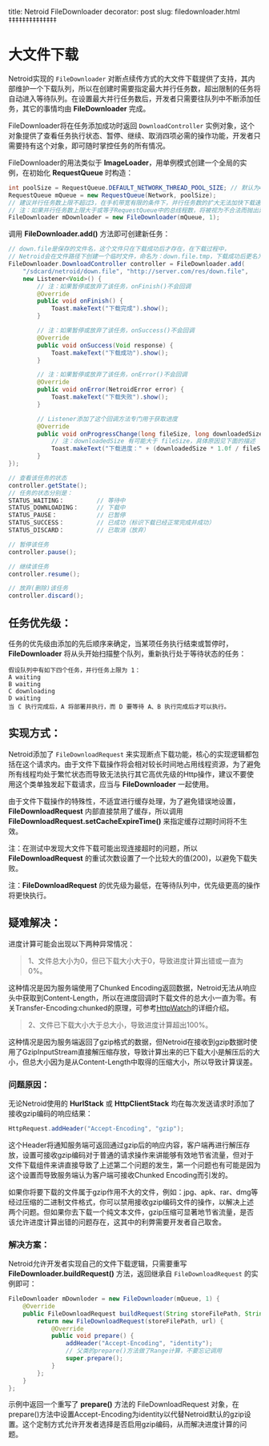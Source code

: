 title: Netroid FileDownloader
decorator: post
slug: filedownloader.html
‡‡‡‡‡‡‡‡‡‡‡‡‡‡

# 大文件下载

Netroid实现的 `FileDownloader` 对断点续传方式的大文件下载提供了支持，其内部维护一个下载队列，所以在创建时需要指定最大并行任务数，超出限制的任务将自动进入等待队列。在设置最大并行任务数后，开发者只需要往队列中不断添加任务，其它的事情均由 **FileDownloader** 完成。

FileDownloader将在任务添加成功时返回 `DownloadController` 实例对象，这个对象提供了查看任务执行状态、暂停、继续、取消四项必需的操作功能，开发者只需要持有这个对象，即可随时掌控任务的所有情况。

FileDownloader的用法类似于 **ImageLoader**，用单例模式创建一个全局的实例，在初始化 **RequestQueue** 时构造：

```java
int poolSize = RequestQueue.DEFAULT_NETWORK_THREAD_POOL_SIZE; // 默认为4
RequestQueue mQueue = new RequestQueue(Network, poolSize);
// 建议并行任务数上限不超过3，在手机带宽有限的条件下，并行任务数的扩大无法加快下载速度。
// 注：如果并行任务数上限大于或等于RequestQueue中的总线程数，将被视为不合法而抛出异常。
FileDownloader mDownloader = new FileDownloader(mQueue, 1);
```

调用 **FileDownloader.add()** 方法即可创建新任务：

```java
// down.file是保存的文件名，这个文件只在下载成功后才存在，在下载过程中，
// Netroid会在文件路径下创建一个临时文件，命名为：down.file.tmp，下载成功后更名为down.file。
FileDownloader.DownloadController controller = FileDownloader.add(
    "/sdcard/netroid/down.file", "http://server.com/res/down.file",
    new Listener<Void>() {
        // 注：如果暂停或放弃了该任务，onFinish()不会回调
        @Override
        public void onFinish() {
            Toast.makeText("下载完成").show();
        }

        // 注：如果暂停或放弃了该任务，onSuccess()不会回调
        @Override
        public void onSuccess(Void response) {
            Toast.makeText("下载成功").show();
        }

        // 注：如果暂停或放弃了该任务，onError()不会回调
        @Override
        public void onError(NetroidError error) {
            Toast.makeText("下载失败").show();
        }

        // Listener添加了这个回调方法专门用于获取进度
        @Override
        public void onProgressChange(long fileSize, long downloadedSize) {
            // 注：downloadedSize 有可能大于 fileSize，具体原因见下面的描述
            Toast.makeText("下载进度：" + (downloadedSize * 1.0f / fileSize * 100) + "%").show();
        }
});

// 查看该任务的状态
controller.getState();
// 任务的状态分别是：
STATUS_WAITING：         // 等待中
STATUS_DOWNLOADING：     // 下载中
STATUS_PAUSE：           // 已暂停
STATUS_SUCCESS：         // 已成功（标识下载已经正常完成并成功）
STATUS_DISCARD：         // 已取消（放弃）

// 暂停该任务
controller.pause();

// 继续该任务
controller.resume();

// 放弃(删除)该任务
controller.discard();
```

## 任务优先级：

任务的优先级由添加的先后顺序来确定，当某项任务执行结束或暂停时，**FileDownloader** 将从头开始扫描整个队列，重新执行处于等待状态的任务：

```
假设队列中有如下四个任务，并行任务上限为 1：
A waiting
B waiting
C downloading
D waiting
当 C 执行完成后，A 将部署并执行，而 D 要等待 A、B 执行完成后才可以执行。
```

## 实现方式：

Netroid添加了 `FileDownloadRequest` 来实现断点下载功能，核心的实现逻辑都包括在这个请求内。由于文件下载操作将会相对较长时间地占用线程资源，为了避免所有线程均处于繁忙状态而导致无法执行其它高优先级的Http操作，建议不要使用这个类单独发起下载请求，应当与 **FileDownloader** 一起使用。

由于文件下载操作的特殊性，不适宜进行缓存处理，为了避免错误地设置，**FileDownloadRequest** 内部直接禁用了缓存，所以调用 **FileDownloadRequest.setCacheExpireTime()** 来指定缓存过期时间将不生效。

注：在测试中发现大文件下载可能出现连接超时的问题，所以 **FileDownloadRequest** 的重试次数设置了一个比较大的值(200)，以避免下载失败。

注：**FileDownloadRequest** 的优先级为最低，在等待队列中，优先级更高的操作将更快执行。

## 疑难解决：

进度计算可能会出现以下两种异常情况：

> 1、文件总大小为0，但已下载大小大于0，导致进度计算出错或一直为0%。

这种情况是因为服务端使用了Chunked Encoding返回数据，Netroid无法从响应头中获取到Content-Length，所以在进度回调时下载文件的总大小一直为零。有关Transfer-Encoding:chunked的原理，可参考[HttpWatch](http://www.httpwatch.com/httpgallery/chunked/)的详细介绍。

> 2、文件已下载大小大于总大小，导致进度计算超出100%。

这种情况是因为服务端返回了gzip格式的数据，但Netroid在接收到gzip数据时使用了GzipInputStream直接解压缩存放，导致计算出来的已下载大小是解压后的大小，但总大小因为是从Content-Length中取得的压缩大小，所以导致计算误差。

### 问题原因：

无论Netroid使用的 **HurlStack** 或 **HttpClientStack** 均在每次发送请求时添加了接收gzip编码的响应结果：

```java
HttpRequest.addHeader("Accept-Encoding", "gzip");
```

这个Header将通知服务端可返回通过gzip后的响应内容，客户端再进行解压存放，设置可接收gzip编码对于普通的请求操作来讲能够有效地节省流量，但对于文件下载组件来讲直接导致了上述第二个问题的发生，第一个问题也有可能是因为这个设置而导致服务端认为客户端可接收Chunked Encoding而引发的。

如果你将要下载的文件属于gzip作用不大的文件，例如：jpg、apk、rar、dmg等经过压缩的二进制文件格式，你可以禁用接收gzip编码文件的操作，以解决上述两个问题。但如果你去下载一个纯文本文件，gzip压缩可显著地节省流量，是否该允许进度计算出错的问题存在，这其中的利弊需要开发者自己取舍。

### 解决方案：

Netroid允许开发者实现自己的文件下载逻辑，只需要重写 **FileDownloader.buildRequest()** 方法，返回继承自 `FileDownloadRequest` 的实例即可：

```java
FileDownloader mDownloder = new FileDownloader(mQueue, 1) {
    @Override
    public FileDownloadRequest buildRequest(String storeFilePath, String url) {
        return new FileDownloadRequest(storeFilePath, url) {
            @Override
            public void prepare() {
                addHeader("Accept-Encoding", "identity");
                // 父类的prepare()方法做了Range计算，不要忘记调用
                super.prepare();
            }
        };
    }
};
```

示例中返回一个重写了 **prepare()** 方法的 FileDownloadRequest 对象，在prepare()方法中设置Accept-Encoding为identity以代替Netroid默认的gzip设置。这个定制方式允许开发者选择是否启用gzip编码，从而解决进度计算的问题。
